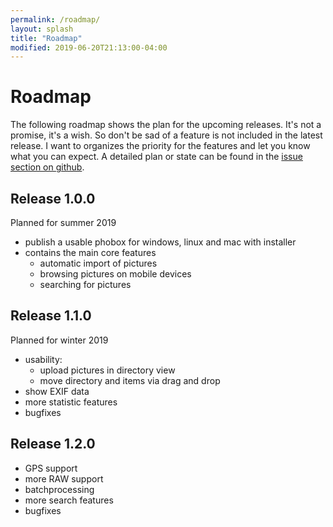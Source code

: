 ```yaml
---
permalink: /roadmap/
layout: splash
title: "Roadmap"
modified: 2019-06-20T21:13:00-04:00
---
```


# Roadmap

The following roadmap shows the plan for the upcoming releases. It's not a promise, it's a wish. So don't be sad of a feature is not included in the latest release. I want to organizes the priority for the features and let you know what you can expect. A detailed plan or state can be found in the [issue section on github](https://github.com/phoboxhq/phobox/issues?q=is%3Aopen+is%3Aissue+milestone%3A%22Version+1.0.0%22).

## Release 1.0.0

Planned for summer 2019
 * publish a usable phobox for windows, linux and mac with installer
 * contains the main core features
   * automatic import of pictures
   * browsing pictures on mobile devices
   * searching for pictures

## Release 1.1.0

Planned for winter 2019
 * usability: 
   * upload pictures in directory view
   * move directory and items via drag and drop
 * show EXIF data
 * more statistic features
 * bugfixes

## Release 1.2.0

 * GPS support
 * more RAW support
 * batchprocessing
 * more search features
 * bugfixes
 
